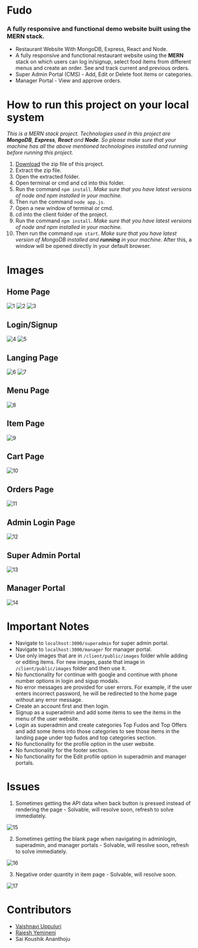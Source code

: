 # Fudo
### A fully responsive and functional demo website built using the MERN stack.

- Restaurant Website With MongoDB, Express, React and Node.
- A fully responsive and functional restaurant website using the **MERN** stack on which users can log in/signup, select food items from different menus and create an order. See and track current and previous orders.
- Super Admin Portal (CMS) - Add, Edit or Delete foot items or categories.
- Manager Portal - View and approve orders.

# How to run this project on your local system
*This is a MERN stack project. Technologies used in this project are **MongoDB**, **Express**, **React** and **Node**. So please make sure that your machine has all the above mentioned technologines installed and running before running this project.*

1. [Download](https://github.com/rajeshy45/Fudo/archive/refs/heads/main.zip) the zip file of this project.
2. Extract the zip file.
3. Open the extracted folder.
4. Open terminal or cmd and cd into this folder.
5. Run the command `npm install`. *Make sure that you have latest versions of node and npm installed in your machine.*
6. Then run the command `node app.js`.
7. Open a new window of terminal or cmd.
8. cd into the client folder of the project.
9. Run the command `npm install`. *Make sure that you have latest versions of node and npm installed in your machine.*
10. Then run the command `npm start`. *Make sure that you have latest version of MongoDB installed and **running** in your machine.* After this, a window will be opened directly in your default browser.

# Images
[1]: /images/home1.png
[2]: /images/home2.png
[3]: /images/home3.png
[4]: /images/login.png
[5]: /images/signup.png
[6]: /images/landing1.png
[7]: /images/landing2.png
[8]: /images/menu.png
[9]: /images/item.png
[10]: /images/cart.png
[11]: /images/orders.png
[12]: /images/adminlogin.png
[13]: /images/superadmin.png
[14]: /images/manager.png
[15]: /images/apidata.png
[16]: /images/blankpage.png
[17]: /images/negative-quantity.png

## Home Page
![1]
![2]
![3]
## Login/Signup
![4]
![5]
## Langing Page
![6]
![7]
## Menu Page
![8]
## Item Page
![9]
## Cart Page
![10]
## Orders Page
![11]
## Admin Login Page
![12]
## Super Admin Portal
![13]
## Manager Portal
![14]

# Important Notes
- Navigate to `localhost:3000/superadmin` for super admin portal.
- Navigate to `localhost:3000/manager` for manager portal.
- Use only images that are in `/client/public/images` folder while adding or editing items. For new images, paste that image in `/client/public/images` folder and then use it.
- No functionality for continue with google and continue with phone number options in login and sigup modals.
- No error messages are provided for user errors. For example, if the user enters incorrect password, he will be redirected to the home page without any error message.
- Create an account first and then login.
- Signup as a superadmin and add some items to see the items in the menu of the user website.
- Login as superadmin and create categories Top Fudos and Top Offers and add some items into those categories to see those items in the landing page under top fudos and top categories section.
- No functionality for the profile option in the user website.
- No functionality for the footer section.
- No functionality for the Edit profile option in superadmin and manager portals.

# Issues
1. Sometimes getting the API data when back button is pressed instead of rendering the page - Solvable, will resolve soon, refresh to solve immediately.

![15]

2. Sometimes getting the blank page when navigating in adminlogin, superadmin, and manager portals - Solvable, will resolve soon, refresh to solve immediately.

![16]

3. Negative order quantity in item page - Solvable, will resolve soon.

![17]

# Contributors
- [Vaishnavi Uppuluri](https://github.com/vyshu0001)
- [Rajesh Yemineni](https://github.com/rajeshy45)
- Sai Koushik Ananthoju
